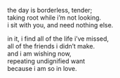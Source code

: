 the day is borderless, tender;\
taking root while i’m not looking.\
i sit with you, and need nothing else.



in it, i find all of the life i’ve missed,\
all of the friends i didn’t make.\
and i am wishing now,\
repeating undignified want\
because i am so in love.